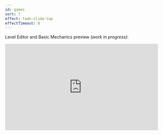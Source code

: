 ```yaml
---
id: games
sort: 7
effect: fade-slide-top
effectTimeout: 0
---
```


Level Editor and Basic Mechanics preview *(work in progress)*:

<div style="left: 0; width: 100%; height: 0; position: relative; padding-bottom: 56.25%;">
<iframe 
style="width: 100%; height: 100%; position: absolute;" 
src="https://www.youtube.com/embed/1zekdndJ5Bs" frameborder="0" allow="accelerometer; autoplay; encrypted-media; gyroscope; picture-in-picture" allowfullscreen>
</iframe>
</div>